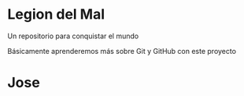 # Legion del Mal
Un repositorio para conquistar el mundo

Básicamente aprenderemos más sobre Git y GitHub con este proyecto


# Jose

